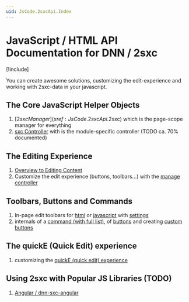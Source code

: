 ```yaml
---
uid: JsCode.2sxcApi.Index
---
```


# JavaScript / HTML API Documentation for DNN / 2sxc

[!include[](../../basics/stack/_shared-float-summary.md)]
<style>.context-box-summary .interact-2sxc, .context-box-summary .edit-custom { visibility: visible; } </style>

You can create awesome solutions, customizing the edit-experience and working with 2sxc-data in your javascript.

## The Core JavaScript Helper Objects
1. [$2sxc Manager](xref:JsCode.2sxcApi.$2sxc) which is the page-scope manager for everything
1. [sxc Controller](xref:JsCode.2sxcApi.Sxc.Index) with is the module-specific controller (TODO ca. 70% documented)

## The Editing Experience
1. [Overview to Editing Content](xref:Basics.Browser.EditUx.Index) 
1. Customize the edit experience (buttons, toolbars...) with the [manage controller](xref:JsCode.2sxcApi.Sxc.Manage)

## Toolbars, Buttons and Commands
1. In-page edit toolbars for [html](xref:JsCode.Toolbars.Index) or [javascript](xref:JsCode.Toolbars.Advanced) with [settings](xref:JsCode.Toolbars.Settings)
1. internals of a [command (with full list)](xref:JsCode.Commands.Index), of [buttons](xref:JsCode.Toolbars.Buttons) and creating [custom buttons](xref:JsCode.Commands.Code)

## The quickE (Quick Edit) experience
1. customizing the [quickE (quick edit) experience](xref:JsCode.QuickE.Index)

## Using 2sxc with Popular JS Libraries (TODO)
1. [Angular / dnn-sxc-angular](xref:JsCode.Angular.Index)


